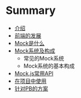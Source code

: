 # Summary

* [介绍](README.md)
* [前端的发展](qian-duan-de-fa-zhan.md)
* [Mock是什么](mockshi-shi-yao.md)
* [Mock系统及构成](chang-jian-de-mock-xi-tong.md)
  * 常见的Mock系统
  * Mock系统的基本构成
* [Mock.js常用API](mockjschang-jian-de-api-shi-yong.md)
* [在项目中使用](zai-xiang-mu-zhong-shi-yong-mock-fu-wu.md)
* [针对PB的方案](zhen-dui-pb-de-jie-jue-fang-an.md)

